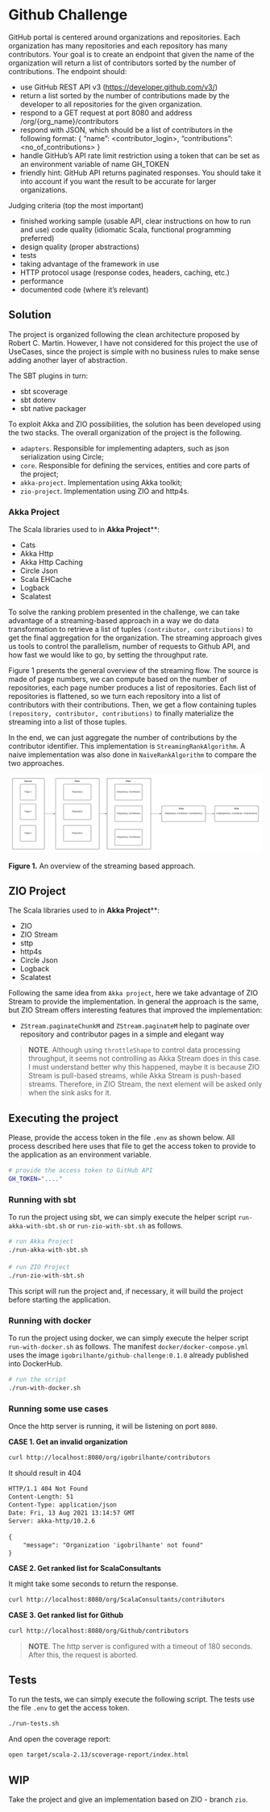 # Github Challenge

GitHub portal is centered around organizations and repositories. Each organization has many repositories and each
repository has many contributors. Your goal is to create an endpoint that given the name of the organization will return
a list of contributors sorted by the number of contributions. The endpoint should:

- use GitHub REST API v3 (https://developer.github.com/v3/)
- return a list sorted by the number of contributions made by the developer to all repositories for the given
  organization.
- respond to a GET request at port 8080 and address /org/{org_name}/contributors
- respond with JSON, which should be a list of contributors in the following format: { “name”: <contributor_login>,
  “contributions”: <no_of_contributions> }
- handle GitHub’s API rate limit restriction using a token that can be set as an environment variable of name GH_TOKEN
- friendly hint: GitHub API returns paginated responses. You should take it into account if you want the result to be
  accurate for larger organizations.

Judging criteria (top the most important)

- finished working sample (usable API, clear instructions on how to run and use) code quality (idiomatic Scala,
  functional programming preferred)
- design quality (proper abstractions)
- tests
- taking advantage of the framework in use
- HTTP protocol usage (response codes, headers, caching, etc.)
- performance
- documented code (where it’s relevant)

## Solution

The project is organized following the clean architecture proposed by Robert C. Martin. However, I have not considered
for this project the use of UseCases, since the project is simple with no business rules to make sense adding another
layer of abstraction.

The SBT plugins in turn:

- sbt scoverage
- sbt dotenv
- sbt native packager

To exploit Akka and ZIO possibilities, the solution has been developed using the two stacks. The overall organization of
the project is the following.

- `adapters`. Responsible for implementing adapters, such as json serialization using Circle;
- `core`. Responsible for defining the services, entities and core parts of the project;
- `akka-project`. Implementation using Akka toolkit;
- `zio-project`. Implementation using ZIO and http4s.

### Akka Project

The Scala libraries used to in **Akka Project****:

- Cats
- Akka Http
- Akka Http Caching
- Circle Json
- Scala EHCache
- Logback
- Scalatest

To solve the ranking problem presented in the challenge, we can take advantage of a streaming-based approach in a way we
do data transformation to retrieve a list of tuples `(contributor, contributions)` to get the final aggregation for the
organization. The streaming approach gives us tools to control the parallelism, number of requests to Github API, and
how fast we would like to go, by setting the throughput rate.

Figure 1 presents the general overview of the streaming flow. The source is made of page numbers, we can compute based
on the number of repositories, each page number produces a list of repositories. Each list of repositories is flattened,
so we turn each repository into a list of contributors with their contributions. Then, we get a flow containing
tuples `(repository, contributor, contributions)` to finally materialize the streaming into a list of those tuples.

In the end, we can just aggregate the number of contributions by the contributor identifier. This implementation
is `StreamingRankAlgorithm`. A naive implementation was also done in `NaiveRankAlgorithm` to compare the two approaches.

![Image](doc/images/github-flow.png)

**Figure 1.** An overview of the streaming based approach.

## ZIO Project

The Scala libraries used to in **Akka Project****:

- ZIO
- ZIO Stream
- sttp
- http4s
- Circle Json
- Logback
- Scalatest

Following the same idea from `Akka project`, here we take advantage of ZIO Stream to provide the implementation. In general the approach
is the same, but ZIO Stream offers interesting features that improved the implementation:
- `ZStream.paginateChunkM` and `ZStream.paginateM` help to paginate over repository and contributor pages in a simple and elegant way

> **NOTE**. Although using `throttleShape` to control data processing throughput, it seems not controlling as Akka Stream does in this case. 
> I must understand better why this happened, maybe it is because ZIO Stream is pull-based streams, while Akka Stream is push-based streams.
> Therefore, in ZIO Stream, the next element will be asked only when the sink asks for it.

## Executing the project

Please, provide the access token in the file `.env` as shown below. All process described here uses that file to get the
access token to provide to the application as an environment variable.

```sh
# provide the access token to GitHub API
GH_TOKEN="...."
```

### Running with sbt

To run the project using sbt, we can simply execute the helper script `run-akka-with-sbt.sh` or `run-zio-with-sbt.sh` as follows.

```bash
# run Akka Project
./run-akka-with-sbt.sh

# run ZIO Project
./run-zio-with-sbt.sh
```

This script will run the project and, if necessary, it will build the project before starting the application.

### Running with docker

To run the project using docker, we can simply execute the helper script `run-with-docker.sh` as follows. The manifest
`docker/docker-compose.yml` uses the image `igobrilhante/github-challenge:0.1.0` already published into DockerHub.

```bash
# run the script
./run-with-docker.sh
```

### Running some use cases

Once the http server is running, it will be listening on port `8080`.

**CASE 1. Get an invalid organization**

```bash
curl http://localhost:8080/org/igobrilhante/contributors
```

It should result in 404

```
HTTP/1.1 404 Not Found
Content-Length: 51
Content-Type: application/json
Date: Fri, 13 Aug 2021 13:14:57 GMT
Server: akka-http/10.2.6

{
    "message": "Organization 'igobrilhante' not found"
}
```

**CASE 2. Get ranked list for ScalaConsultants**

It might take some seconds to return the response.

```bash
curl http://localhost:8080/org/ScalaConsultants/contributors
```

**CASE 3. Get ranked list for Github**

```bash
curl http://localhost:8080/org/Github/contributors
```

> **NOTE**. The http server is configured with a timeout of 180 seconds. After this, the request is aborted.

## Tests

To run the tests, we can simply execute the following script. The tests use the file `.env` to get the access token.

```bash
./run-tests.sh
```

And open the coverage report:

```bash
open target/scala-2.13/scoverage-report/index.html
```

## WIP

Take the project and give an implementation based on ZIO - branch `zio`.